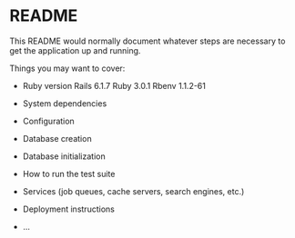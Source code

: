 # README

This README would normally document whatever steps are necessary to get the
application up and running.

Things you may want to cover:

* Ruby version
Rails 6.1.7
Ruby 3.0.1
Rbenv 1.1.2-61

* System dependencies

* Configuration

* Database creation

* Database initialization

* How to run the test suite

* Services (job queues, cache servers, search engines, etc.)

* Deployment instructions

* ...
